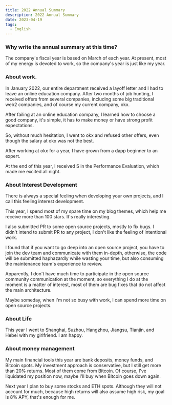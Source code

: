 ```yaml
---
title: 2022 Annual Summary
description: 2022 Annual Summary
date: 2023-04-19
tags:
  - English
---
```


### Why write the annual summary at this time?

The company's fiscal year is based on March of each year. At present, most of my energy is devoted to work, so the
company's year is just like my year.

### About work.

In January 2022, our entire department received a layoff letter and I had to leave an online education company. After
two months of job hunting, I received offers from several companies, including some big traditional web2 companies, and
of course my current company, okx.

After failing at an online education company, I learned how to choose a good company, it's simple, it has to make money
or have strong profit expectations.

So, without much hesitation, I went to okx and refused other offers, even though the salary at okx was not the best.

After working at okx for a year, I have grown from a dapp beginner to an expert.

At the end of this year, I received S in the Performance Evaluation, which made me excited all night.

### About Interest Development

There is always a special feeling when developing your own projects, and I call this feeling interest development.

This year, I spend most of my spare time on my blog themes, which help me receive more than 100 stars. It's really
interesting.

I also submitted PR to some open source projects, mostly to fix bugs. I didn't intend to submit PR to any project, I
don't like the feeling of intentional work.

I found that if you want to go deep into an open source project, you have to join the dev team and communicate with them
in-depth, otherwise, the code will be submitted haphazardly while wasting your time, but also consuming the maintenance
team's experience to review.

Apparently, I don't have much time to participate in the open source community communication at the moment, so
everything I do at the moment is a matter of interest, most of them are bug fixes that do not affect the main
architecture.

Maybe someday, when I'm not so busy with work, I can spend more time on open source projects.

### About Life

This year I went to Shanghai, Suzhou, Hangzhou, Jiangsu, Tianjin, and Hebei with my girlfriend. I am happy.

### About money management

My main financial tools this year are bank deposits, money funds, and Bitcoin spots. My investment approach is
conservative, but I still get more than 20% returns. Most of them come from Bitcoin. Of course, I've liquidated my
position now, maybe I'll buy when Bitcoin goes down again.

Next year I plan to buy some stocks and ETH spots. Although they will not account for much, because high returns will
also assume high risk, my goal is 8% APY, that's enough for me.

